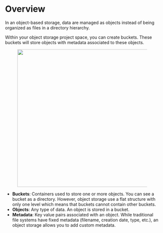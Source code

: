 # Overview

In an object-based storage, data are managed as objects instead of being 
organized as files in a directory hierarchy.

Within your object storage project space, you can create buckets. These 
buckets will store objects with metadata associated to these objects. 

<figure>
  <img src="/assets/images/object-storage-component.svg" width="450">
</figure>

- **Buckets**: Containers used to store one or more objects. You can see a 
  bucket as a directory. However, object storage use a flat structure with only 
  one level which means that buckets cannot contain other buckets.
- **Objects**: Any type of data. An object is stored in a bucket.
- **Metadata**: Key value pairs associated with an object. While traditional 
  file systems have fixed metadata (filename, creation date, type, etc.), an 
  object storage allows you to add custom metadata.
